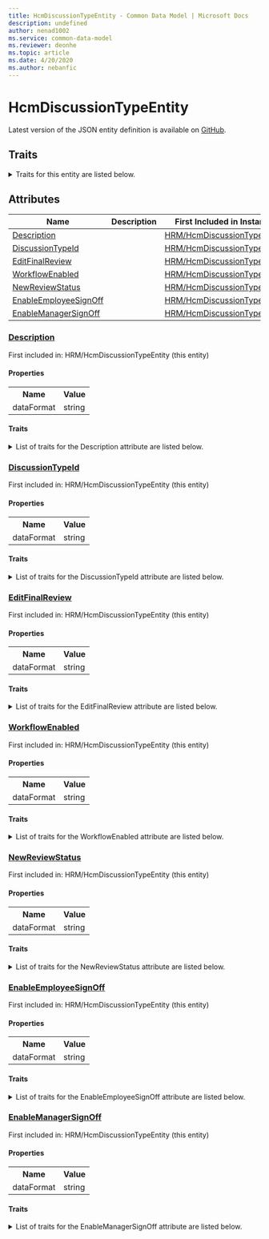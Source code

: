 ```yaml
---
title: HcmDiscussionTypeEntity - Common Data Model | Microsoft Docs
description: undefined
author: nenad1002
ms.service: common-data-model
ms.reviewer: deonhe
ms.topic: article
ms.date: 4/20/2020
ms.author: nebanfic
---
```


# HcmDiscussionTypeEntity

  
 Latest version of the JSON entity definition is available on <a href="https://github.com/Microsoft/CDM/tree/master/schemaDocuments/core/operationsCommon/Entities/HumanResources/HRM/HcmDiscussionTypeEntity.cdm.json" target="_blank">GitHub</a>.  

## Traits

<details>
<summary>Traits for this entity are listed below.  
</summary>

**is.CDM.entityVersion**  
  <table><tr><th>Parameter</th><th>Value</th><th>Data type</th><th>Explanation</th></tr><tr><td>versionNumber</td><td>"1.0.0"</td><td>string</td><td>semantic version number of the entity</td></tr></table>

**is.application.releaseVersion**  
  <table><tr><th>Parameter</th><th>Value</th><th>Data type</th><th>Explanation</th></tr><tr><td>releaseVersion</td><td>"10.0.13.0"</td><td>string</td><td>semantic version number of the application introducing this entity</td></tr></table>

</details>

## Attributes

|Name|Description|First Included in Instance|
|---|---|---|
|[Description](#Description)||<a href="HcmDiscussionTypeEntity.md" target="_blank">HRM/HcmDiscussionTypeEntity</a>|
|[DiscussionTypeId](#DiscussionTypeId)||<a href="HcmDiscussionTypeEntity.md" target="_blank">HRM/HcmDiscussionTypeEntity</a>|
|[EditFinalReview](#EditFinalReview)||<a href="HcmDiscussionTypeEntity.md" target="_blank">HRM/HcmDiscussionTypeEntity</a>|
|[WorkflowEnabled](#WorkflowEnabled)||<a href="HcmDiscussionTypeEntity.md" target="_blank">HRM/HcmDiscussionTypeEntity</a>|
|[NewReviewStatus](#NewReviewStatus)||<a href="HcmDiscussionTypeEntity.md" target="_blank">HRM/HcmDiscussionTypeEntity</a>|
|[EnableEmployeeSignOff](#EnableEmployeeSignOff)||<a href="HcmDiscussionTypeEntity.md" target="_blank">HRM/HcmDiscussionTypeEntity</a>|
|[EnableManagerSignOff](#EnableManagerSignOff)||<a href="HcmDiscussionTypeEntity.md" target="_blank">HRM/HcmDiscussionTypeEntity</a>|

### <a href=#Description name="Description">Description</a>

First included in: HRM/HcmDiscussionTypeEntity (this entity)  

#### Properties

<table><tr><th>Name</th><th>Value</th></tr><tr><td>dataFormat</td><td>string</td></tr></table>

#### Traits

<details>
<summary>List of traits for the Description attribute are listed below.</summary>

**is.dataFormat.character**  
**is.dataFormat.big**  
**is.dataFormat.array**  
**is.dataFormat.character**  
**is.dataFormat.array**  
</details>

### <a href=#DiscussionTypeId name="DiscussionTypeId">DiscussionTypeId</a>

First included in: HRM/HcmDiscussionTypeEntity (this entity)  

#### Properties

<table><tr><th>Name</th><th>Value</th></tr><tr><td>dataFormat</td><td>string</td></tr></table>

#### Traits

<details>
<summary>List of traits for the DiscussionTypeId attribute are listed below.</summary>

**is.dataFormat.character**  
**is.dataFormat.big**  
**is.dataFormat.array**  
**is.dataFormat.character**  
**is.dataFormat.array**  
</details>

### <a href=#EditFinalReview name="EditFinalReview">EditFinalReview</a>

First included in: HRM/HcmDiscussionTypeEntity (this entity)  

#### Properties

<table><tr><th>Name</th><th>Value</th></tr><tr><td>dataFormat</td><td>string</td></tr></table>

#### Traits

<details>
<summary>List of traits for the EditFinalReview attribute are listed below.</summary>

**is.dataFormat.character**  
**is.dataFormat.big**  
**is.dataFormat.array**  
**is.dataFormat.character**  
**is.dataFormat.array**  
</details>

### <a href=#WorkflowEnabled name="WorkflowEnabled">WorkflowEnabled</a>

First included in: HRM/HcmDiscussionTypeEntity (this entity)  

#### Properties

<table><tr><th>Name</th><th>Value</th></tr><tr><td>dataFormat</td><td>string</td></tr></table>

#### Traits

<details>
<summary>List of traits for the WorkflowEnabled attribute are listed below.</summary>

**is.dataFormat.character**  
**is.dataFormat.big**  
**is.dataFormat.array**  
**is.dataFormat.character**  
**is.dataFormat.array**  
</details>

### <a href=#NewReviewStatus name="NewReviewStatus">NewReviewStatus</a>

First included in: HRM/HcmDiscussionTypeEntity (this entity)  

#### Properties

<table><tr><th>Name</th><th>Value</th></tr><tr><td>dataFormat</td><td>string</td></tr></table>

#### Traits

<details>
<summary>List of traits for the NewReviewStatus attribute are listed below.</summary>

**is.dataFormat.character**  
**is.dataFormat.big**  
**is.dataFormat.array**  
**is.dataFormat.character**  
**is.dataFormat.array**  
</details>

### <a href=#EnableEmployeeSignOff name="EnableEmployeeSignOff">EnableEmployeeSignOff</a>

First included in: HRM/HcmDiscussionTypeEntity (this entity)  

#### Properties

<table><tr><th>Name</th><th>Value</th></tr><tr><td>dataFormat</td><td>string</td></tr></table>

#### Traits

<details>
<summary>List of traits for the EnableEmployeeSignOff attribute are listed below.</summary>

**is.dataFormat.character**  
**is.dataFormat.big**  
**is.dataFormat.array**  
**is.dataFormat.character**  
**is.dataFormat.array**  
</details>

### <a href=#EnableManagerSignOff name="EnableManagerSignOff">EnableManagerSignOff</a>

First included in: HRM/HcmDiscussionTypeEntity (this entity)  

#### Properties

<table><tr><th>Name</th><th>Value</th></tr><tr><td>dataFormat</td><td>string</td></tr></table>

#### Traits

<details>
<summary>List of traits for the EnableManagerSignOff attribute are listed below.</summary>

**is.dataFormat.character**  
**is.dataFormat.big**  
**is.dataFormat.array**  
**is.dataFormat.character**  
**is.dataFormat.array**  
</details>
